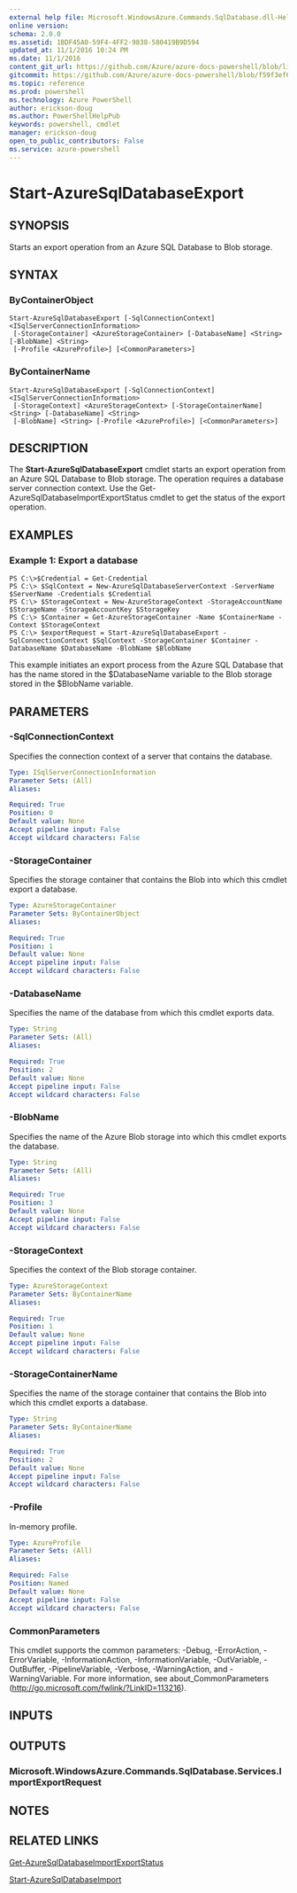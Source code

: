 ```yaml
---
external help file: Microsoft.WindowsAzure.Commands.SqlDatabase.dll-Help.xml
online version: 
schema: 2.0.0
ms.assetid: 1BDF45A0-59F4-4FF2-9838-580419B9D594
updated_at: 11/1/2016 10:24 PM
ms.date: 11/1/2016
content_git_url: https://github.com/Azure/azure-docs-powershell/blob/live/azureps-cmdlets-docs/ServiceManagement/Azure.SQLDatabase/v0.9.8/Start-AzureSqlDatabaseExport.md
gitcommit: https://github.com/Azure/azure-docs-powershell/blob/f59f3ef60bc592383812213e69fd77ba950759ed/azureps-cmdlets-docs/ServiceManagement/Azure.SQLDatabase/v0.9.8/Start-AzureSqlDatabaseExport.md
ms.topic: reference
ms.prod: powershell
ms.technology: Azure PowerShell
author: erickson-doug
ms.author: PowerShellHelpPub
keywords: powershell, cmdlet
manager: erickson-doug
open_to_public_contributors: False
ms.service: azure-powershell
---
```


# Start-AzureSqlDatabaseExport

## SYNOPSIS
Starts an export operation from an Azure SQL Database to Blob storage.

## SYNTAX

### ByContainerObject
```
Start-AzureSqlDatabaseExport [-SqlConnectionContext] <ISqlServerConnectionInformation>
 [-StorageContainer] <AzureStorageContainer> [-DatabaseName] <String> [-BlobName] <String>
 [-Profile <AzureProfile>] [<CommonParameters>]
```

### ByContainerName
```
Start-AzureSqlDatabaseExport [-SqlConnectionContext] <ISqlServerConnectionInformation>
 [-StorageContext] <AzureStorageContext> [-StorageContainerName] <String> [-DatabaseName] <String>
 [-BlobName] <String> [-Profile <AzureProfile>] [<CommonParameters>]
```

## DESCRIPTION
The **Start-AzureSqlDatabaseExport** cmdlet starts an export operation from an Azure SQL Database to Blob storage.
The operation requires a database server connection context.
Use the Get-AzureSqlDatabaseImportExportStatus cmdlet to get the status of the export operation.

## EXAMPLES

### Example 1: Export a database
```
PS C:\>$Credential = Get-Credential
PS C:\> $SqlContext = New-AzureSqlDatabaseServerContext -ServerName $ServerName -Credentials $Credential
PS C:\> $StorageContext = New-AzureStorageContext -StorageAccountName $StorageName -StorageAccountKey $StorageKey
PS C:\> $Container = Get-AzureStorageContainer -Name $ContainerName -Context $StorageContext
PS C:\> $exportRequest = Start-AzureSqlDatabaseExport -SqlConnectionContext $SqlContext -StorageContainer $Container -DatabaseName $DatabaseName -BlobName $BlobName
```

This example initiates an export process from the Azure SQL Database that has the name stored in the $DatabaseName variable to the Blob storage stored in the $BlobName variable.

## PARAMETERS

### -SqlConnectionContext
Specifies the connection context of a server that contains the database.

```yaml
Type: ISqlServerConnectionInformation
Parameter Sets: (All)
Aliases: 

Required: True
Position: 0
Default value: None
Accept pipeline input: False
Accept wildcard characters: False
```

### -StorageContainer
Specifies the storage container that contains the Blob into which this cmdlet export a database.

```yaml
Type: AzureStorageContainer
Parameter Sets: ByContainerObject
Aliases: 

Required: True
Position: 1
Default value: None
Accept pipeline input: False
Accept wildcard characters: False
```

### -DatabaseName
Specifies the name of the database from which this cmdlet exports data.

```yaml
Type: String
Parameter Sets: (All)
Aliases: 

Required: True
Position: 2
Default value: None
Accept pipeline input: False
Accept wildcard characters: False
```

### -BlobName
Specifies the name of the Azure Blob storage into which this cmdlet exports the database.

```yaml
Type: String
Parameter Sets: (All)
Aliases: 

Required: True
Position: 3
Default value: None
Accept pipeline input: False
Accept wildcard characters: False
```

### -StorageContext
Specifies the context of the Blob storage container.

```yaml
Type: AzureStorageContext
Parameter Sets: ByContainerName
Aliases: 

Required: True
Position: 1
Default value: None
Accept pipeline input: False
Accept wildcard characters: False
```

### -StorageContainerName
Specifies the name of the storage container that contains the Blob into which this cmdlet exports a database.

```yaml
Type: String
Parameter Sets: ByContainerName
Aliases: 

Required: True
Position: 2
Default value: None
Accept pipeline input: False
Accept wildcard characters: False
```

### -Profile
In-memory profile.

```yaml
Type: AzureProfile
Parameter Sets: (All)
Aliases: 

Required: False
Position: Named
Default value: None
Accept pipeline input: False
Accept wildcard characters: False
```

### CommonParameters
This cmdlet supports the common parameters: -Debug, -ErrorAction, -ErrorVariable, -InformationAction, -InformationVariable, -OutVariable, -OutBuffer, -PipelineVariable, -Verbose, -WarningAction, and -WarningVariable. For more information, see about_CommonParameters (http://go.microsoft.com/fwlink/?LinkID=113216).

## INPUTS

## OUTPUTS

### Microsoft.WindowsAzure.Commands.SqlDatabase.Services.ImportExportRequest

## NOTES

## RELATED LINKS

[Get-AzureSqlDatabaseImportExportStatus](xref:ServiceManagement/Azure.SQLDatabase/v0.9.8/Get-AzureSqlDatabaseImportExportStatus.md)

[Start-AzureSqlDatabaseImport](xref:ServiceManagement/Azure.SQLDatabase/v0.9.8/Start-AzureSqlDatabaseImport.md)


